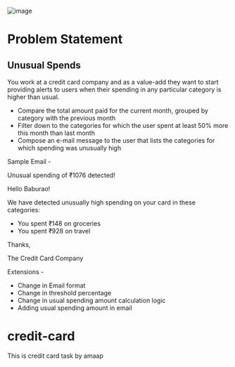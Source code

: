 ![image](https://github.com/sudhir-takale/credit-card/assets/93988135/1ec795d9-855c-485b-97d8-b8b58c2ea995)




# Problem Statement

## Unusual Spends

You work at a credit card company and as a value-add they want to start providing alerts to users when their spending in
any particular category is higher than usual.

- Compare the total amount paid for the current month, grouped by category with the previous month
- Filter down to the categories for which the user spent at least 50% more this month than last month
- Compose an e-mail message to the user that lists the categories for which spending was unusually high

Sample Email -

Unusual spending of ₹1076 detected!

Hello Baburao!

We have detected unusually high spending on your card in these categories:

* You spent ₹148 on groceries
* You spent ₹928 on travel

Thanks,

The Credit Card Company

Extensions -

- Change in Email format
- Change in threshold percentage
- Change in usual spending amount calculation logic
- Adding usual spending amount in email

# credit-card

This is credit card task by amaap
